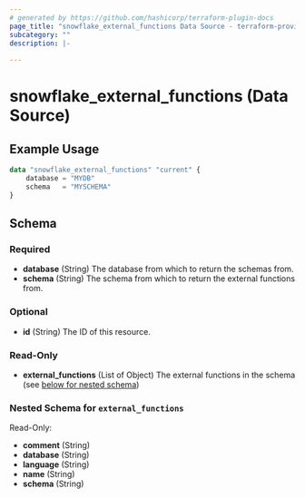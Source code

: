 ```yaml
---
# generated by https://github.com/hashicorp/terraform-plugin-docs
page_title: "snowflake_external_functions Data Source - terraform-provider-snowflake"
subcategory: ""
description: |-
  
---
```


# snowflake_external_functions (Data Source)



## Example Usage

```terraform
data "snowflake_external_functions" "current" {
    database = "MYDB"
    schema   = "MYSCHEMA"
}
```

<!-- schema generated by tfplugindocs -->
## Schema

### Required

- **database** (String) The database from which to return the schemas from.
- **schema** (String) The schema from which to return the external functions from.

### Optional

- **id** (String) The ID of this resource.

### Read-Only

- **external_functions** (List of Object) The external functions in the schema (see [below for nested schema](#nestedatt--external_functions))

<a id="nestedatt--external_functions"></a>
### Nested Schema for `external_functions`

Read-Only:

- **comment** (String)
- **database** (String)
- **language** (String)
- **name** (String)
- **schema** (String)


